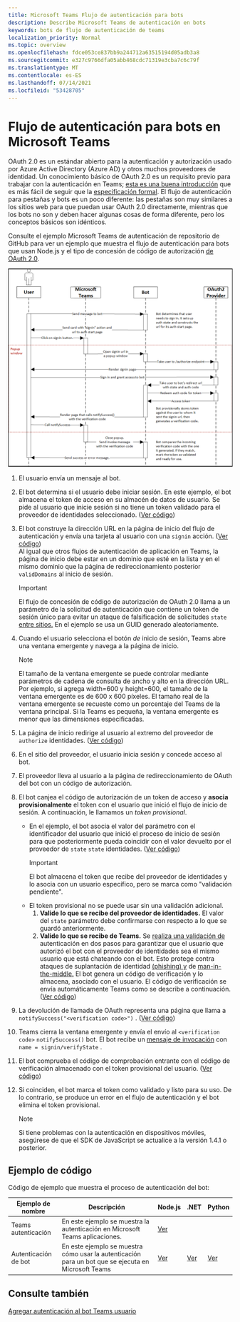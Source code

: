 ```yaml
---
title: Microsoft Teams Flujo de autenticación para bots
description: Describe Microsoft Teams de autenticación en bots
keywords: bots de flujo de autenticación de teams
localization_priority: Normal
ms.topic: overview
ms.openlocfilehash: fdce053ce837bb9a244712a63515194d05adb3a8
ms.sourcegitcommit: e327c9766dfa05abb468cdc71319e3cba7c6c79f
ms.translationtype: MT
ms.contentlocale: es-ES
ms.lasthandoff: 07/14/2021
ms.locfileid: "53428705"
---
```

# <a name="authentication-flow-for-bots-in-microsoft-teams"></a>Flujo de autenticación para bots en Microsoft Teams

OAuth 2.0 es un estándar abierto para la autenticación y autorización usado por Azure Active Directory (Azure AD) y otros muchos proveedores de identidad. Un conocimiento básico de OAuth 2.0 es un requisito previo para trabajar con la autenticación en Teams; [esta es una buena introducción](https://aaronparecki.com/oauth-2-simplified/) que es más fácil de seguir que la [especificación formal](https://oauth.net/2/). El flujo de autenticación para pestañas y bots es un poco diferente: las pestañas son muy similares a los sitios web para que puedan usar OAuth 2.0 directamente, mientras que los bots no son y deben hacer algunas cosas de forma diferente, pero los conceptos básicos son idénticos.

Consulte el ejemplo Microsoft Teams [](https://github.com/OfficeDev/Microsoft-Teams-Samples/tree/main/samples/app-auth/nodejs) de autenticación de repositorio de GitHub para ver un ejemplo que muestra el flujo de autenticación para bots que usan Node.js y el tipo de concesión de código de autorización [de OAuth 2.0](https://oauth.net/2/grant-types/authorization-code/).

![Diagrama de secuencia de autenticación de bot](../../../assets/images/authentication/bot_auth_sequence_diagram.png)

1. El usuario envía un mensaje al bot.
2. El bot determina si el usuario debe iniciar sesión.
   En este ejemplo, el bot almacena el token de acceso en su almacén de datos de usuario. Se pide al usuario que inicie sesión si no tiene un token validado para el proveedor de identidades seleccionado. ([Ver código](https://github.com/OfficeDev/microsoft-teams-sample-auth-node/blob/469952a26d618dbf884a3be53c7d921cc580b1e2/src/utils/AuthenticationUtils.ts#L58-L76))
3. El bot construye la dirección URL en la página de inicio del flujo de autenticación y envía una tarjeta al usuario con una `signin` acción. ([Ver código](https://github.com/OfficeDev/microsoft-teams-sample-auth-node/blob/469952a26d618dbf884a3be53c7d921cc580b1e2/src/dialogs/BaseIdentityDialog.ts#L160-L190))</br>
    Al igual que otros flujos de autenticación de aplicación en Teams, la página de inicio debe estar en un dominio que esté en la lista y en el mismo dominio que la página de redireccionamiento posterior `validDomains` al inicio de sesión.
    > [!IMPORTANT] 
    > El flujo de concesión de código de autorización de OAuth 2.0 llama a un parámetro de la solicitud de autenticación que contiene un token de sesión único para evitar un ataque de falsificación de solicitudes `state` [entre sitios.](https://en.wikipedia.org/wiki/Cross-site_request_forgery) En el ejemplo se usa un GUID generado aleatoriamente.
4. Cuando el usuario selecciona el botón *de* inicio de sesión, Teams abre una ventana emergente y navega a la página de inicio.
   > [!NOTE]
   > El tamaño de la ventana emergente se puede controlar mediante parámetros de cadena de consulta de ancho y alto en la dirección URL. Por ejemplo, si agrega width=600 y height=600, el tamaño de la ventana emergente es de 600 x 600 píxeles. El tamaño real de la ventana emergente se recueste como un porcentaje del Teams de la ventana principal. Si la Teams es pequeña, la ventana emergente es menor que las dimensiones especificadas.

5. La página de inicio redirige al usuario al extremo del proveedor de `authorize` identidades. ([Ver código](https://github.com/OfficeDev/microsoft-teams-sample-auth-node/blob/469952a26d618dbf884a3be53c7d921cc580b1e2/public/html/auth-start.html#L51-L56))
6. En el sitio del proveedor, el usuario inicia sesión y concede acceso al bot.
7. El proveedor lleva al usuario a la página de redireccionamiento de OAuth del bot con un código de autorización.
8. El bot canjea el código de autorización de un token de acceso y **asocia provisionalmente** el token con el usuario que inició el flujo de inicio de sesión. A continuación, le llamamos un *token provisional*.
    * En el ejemplo, el bot asocia el valor del parámetro con el identificador del usuario que inició el proceso de inicio de sesión para que posteriormente pueda coincidir con el valor devuelto por el proveedor de `state` `state` identidades. ([Ver código](https://github.com/OfficeDev/microsoft-teams-sample-auth-node/blob/469952a26d618dbf884a3be53c7d921cc580b1e2/src/AuthBot.ts#L70-L99))
      > [!IMPORTANT] 
      > El bot almacena el token que recibe del proveedor de identidades y lo asocia con un usuario específico, pero se marca como "validación pendiente". 
    * El token provisional no se puede usar sin una validación adicional.
      1. **Valide lo que se recibe del proveedor de identidades.** El valor del `state` parámetro debe confirmarse con respecto a lo que se guardó anteriormente. 
      1. **Valide lo que se recibe de Teams.** Se [realiza una validación de](https://en.wikipedia.org/wiki/Man-in-the-middle_attack) autenticación en dos pasos para garantizar que el usuario que autorizó el bot con el proveedor de identidades sea el mismo usuario que está chateando con el bot. Esto protege contra ataques de suplantación de identidad [(phishing) y](https://en.wikipedia.org/wiki/Phishing) de [man-in-the-middle.](https://en.wikipedia.org/wiki/Man-in-the-middle_attack) El bot genera un código de verificación y lo almacena, asociado con el usuario. El código de verificación se envía automáticamente Teams como se describe a continuación. ([Ver código](https://github.com/OfficeDev/microsoft-teams-sample-auth-node/blob/469952a26d618dbf884a3be53c7d921cc580b1e2/src/AuthBot.ts#L100-L113))
9. La devolución de llamada de OAuth representa una página que llama a `notifySuccess("<verification code>")` . ([Ver código](https://github.com/OfficeDev/microsoft-teams-sample-auth-node/blob/master/src/views/oauth-callback-success.hbs))
10. Teams cierra la ventana emergente y envía el envío al `<verification code>` `notifySuccess()` bot. El bot recibe un [mensaje de invocación](/bot-framework/dotnet/bot-builder-dotnet-activities#invoke) con `name = signin/verifyState` .
11. El bot comprueba el código de comprobación entrante con el código de verificación almacenado con el token provisional del usuario. ([Ver código](https://github.com/OfficeDev/microsoft-teams-sample-auth-node/blob/469952a26d618dbf884a3be53c7d921cc580b1e2/src/dialogs/BaseIdentityDialog.ts#L127-L140))
12. Si coinciden, el bot marca el token como validado y listo para su uso. De lo contrario, se produce un error en el flujo de autenticación y el bot elimina el token provisional.

    > [!NOTE]
    > Si tiene problemas con la autenticación en dispositivos móviles, asegúrese de que el SDK de JavaScript se actualice a la versión 1.4.1 o posterior.

## <a name="code-sample"></a>Ejemplo de código

Código de ejemplo que muestra el proceso de autenticación del bot:

| **Ejemplo de nombre** | **Descripción** | **Node.js** | **.NET** | **Python** |
|-----------------|----------------|--------------|----------|-----------|
| Teams autenticación | En este ejemplo se muestra la autenticación en Microsoft Teams aplicaciones. | [Ver](https://github.com/OfficeDev/microsoft-teams-sample-auth-node) | | |
| Autenticación de bot | En este ejemplo se muestra cómo usar la autenticación para un bot que se ejecuta en Microsoft Teams | [Ver](https://github.com/microsoft/BotBuilder-Samples/tree/main/samples/javascript_nodejs/46.teams-auth) | [Ver](https://github.com/microsoft/BotBuilder-Samples/tree/main/samples/csharp_dotnetcore/46.teams-auth) | [Ver](https://github.com/microsoft/BotBuilder-Samples/tree/main/samples/python/46.teams-auth)

## <a name="see-also"></a>Consulte también

[Agregar autenticación al bot Teams usuario](add-authentication.md)
